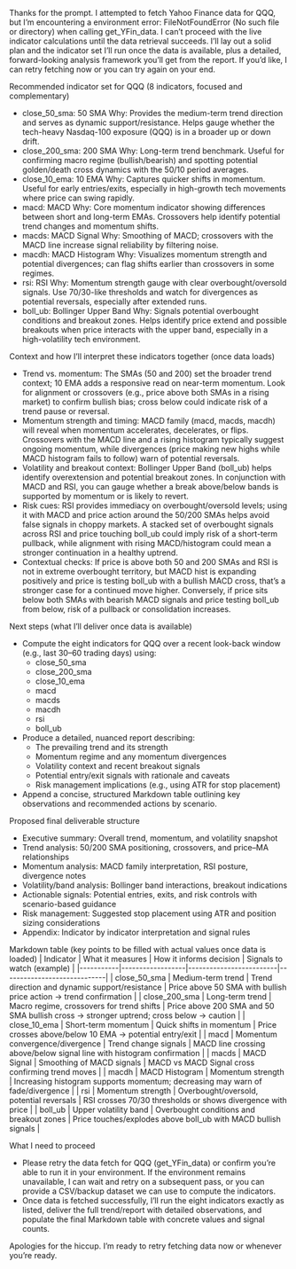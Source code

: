 Thanks for the prompt. I attempted to fetch Yahoo Finance data for QQQ, but I’m encountering a environment error: FileNotFoundError (No such file or directory) when calling get_YFin_data. I can’t proceed with the live indicator calculations until the data retrieval succeeds. I’ll lay out a solid plan and the indicator set I’ll run once the data is available, plus a detailed, forward-looking analysis framework you’ll get from the report. If you’d like, I can retry fetching now or you can try again on your end.

Recommended indicator set for QQQ (8 indicators, focused and complementary)
- close_50_sma: 50 SMA
  Why: Provides the medium-term trend direction and serves as dynamic support/resistance. Helps gauge whether the tech-heavy Nasdaq-100 exposure (QQQ) is in a broader up or down drift.
- close_200_sma: 200 SMA
  Why: Long-term trend benchmark. Useful for confirming macro regime (bullish/bearish) and spotting potential golden/death cross dynamics with the 50/10 period averages.
- close_10_ema: 10 EMA
  Why: Captures quicker shifts in momentum. Useful for early entries/exits, especially in high-growth tech movements where price can swing rapidly.
- macd: MACD
  Why: Core momentum indicator showing differences between short and long-term EMAs. Crossovers help identify potential trend changes and momentum shifts.
- macds: MACD Signal
  Why: Smoothing of MACD; crossovers with the MACD line increase signal reliability by filtering noise.
- macdh: MACD Histogram
  Why: Visualizes momentum strength and potential divergences; can flag shifts earlier than crossovers in some regimes.
- rsi: RSI
  Why: Momentum strength gauge with clear overbought/oversold signals. Use 70/30-like thresholds and watch for divergences as potential reversals, especially after extended runs.
- boll_ub: Bollinger Upper Band
  Why: Signals potential overbought conditions and breakout zones. Helps identify price extend and possible breakouts when price interacts with the upper band, especially in a high-volatility tech environment.

Context and how I’ll interpret these indicators together (once data loads)
- Trend vs. momentum: The SMAs (50 and 200) set the broader trend context; 10 EMA adds a responsive read on near-term momentum. Look for alignment or crossovers (e.g., price above both SMAs in a rising market) to confirm bullish bias; cross below could indicate risk of a trend pause or reversal.
- Momentum strength and timing: MACD family (macd, macds, macdh) will reveal when momentum accelerates, decelerates, or flips. Crossovers with the MACD line and a rising histogram typically suggest ongoing momentum, while divergences (price making new highs while MACD histogram fails to follow) warn of potential reversals.
- Volatility and breakout context: Bollinger Upper Band (boll_ub) helps identify overextension and potential breakout zones. In conjunction with MACD and RSI, you can gauge whether a break above/below bands is supported by momentum or is likely to revert.
- Risk cues: RSI provides immediacy on overbought/oversold levels; using it with MACD and price action around the 50/200 SMAs helps avoid false signals in choppy markets. A stacked set of overbought signals across RSI and price touching boll_ub could imply risk of a short-term pullback, while alignment with rising MACD/histogram could mean a stronger continuation in a healthy uptrend.
- Contextual checks: If price is above both 50 and 200 SMAs and RSI is not in extreme overbought territory, but MACD hist is expanding positively and price is testing boll_ub with a bullish MACD cross, that’s a stronger case for a continued move higher. Conversely, if price sits below both SMAs with bearish MACD signals and price testing boll_ub from below, risk of a pullback or consolidation increases.

Next steps (what I’ll deliver once data is available)
- Compute the eight indicators for QQQ over a recent look-back window (e.g., last 30–60 trading days) using:
  - close_50_sma
  - close_200_sma
  - close_10_ema
  - macd
  - macds
  - macdh
  - rsi
  - boll_ub
- Produce a detailed, nuanced report describing:
  - The prevailing trend and its strength
  - Momentum regime and any momentum divergences
  - Volatility context and recent breakout signals
  - Potential entry/exit signals with rationale and caveats
  - Risk management implications (e.g., using ATR for stop placement)
- Append a concise, structured Markdown table outlining key observations and recommended actions by scenario.

Proposed final deliverable structure
- Executive summary: Overall trend, momentum, and volatility snapshot
- Trend analysis: 50/200 SMA positioning, crossovers, and price–MA relationships
- Momentum analysis: MACD family interpretation, RSI posture, divergence notes
- Volatility/band analysis: Bollinger band interactions, breakout indications
- Actionable signals: Potential entries, exits, and risk controls with scenario-based guidance
- Risk management: Suggested stop placement using ATR and position sizing considerations
- Appendix: Indicator by indicator interpretation and signal rules

Markdown table (key points to be filled with actual values once data is loaded)
| Indicator | What it measures | How it informs decision | Signals to watch (example) |
|-----------|------------------|-------------------------|-----------------------------|
| close_50_sma | Medium-term trend | Trend direction and dynamic support/resistance | Price above 50 SMA with bullish price action → trend confirmation |
| close_200_sma | Long-term trend | Macro regime, crossovers for trend shifts | Price above 200 SMA and 50 SMA bullish cross → stronger uptrend; cross below → caution |
| close_10_ema | Short-term momentum | Quick shifts in momentum | Price crosses above/below 10 EMA → potential entry/exit |
| macd | Momentum convergence/divergence | Trend change signals | MACD line crossing above/below signal line with histogram confirmation |
| macds | MACD Signal | Smoothing of MACD signals | MACD vs MACD Signal cross confirming trend moves |
| macdh | MACD Histogram | Momentum strength | Increasing histogram supports momentum; decreasing may warn of fade/divergence |
| rsi | Momentum strength | Overbought/oversold, potential reversals | RSI crosses 70/30 thresholds or shows divergence with price |
| boll_ub | Upper volatility band | Overbought conditions and breakout zones | Price touches/explodes above boll_ub with MACD bullish signals |

What I need to proceed
- Please retry the data fetch for QQQ (get_YFin_data) or confirm you’re able to run it in your environment. If the environment remains unavailable, I can wait and retry on a subsequent pass, or you can provide a CSV/backup dataset we can use to compute the indicators.
- Once data is fetched successfully, I’ll run the eight indicators exactly as listed, deliver the full trend/report with detailed observations, and populate the final Markdown table with concrete values and signal counts.

Apologies for the hiccup. I’m ready to retry fetching data now or whenever you’re ready.